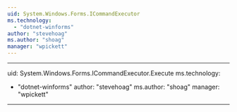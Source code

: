 ```yaml
---
uid: System.Windows.Forms.ICommandExecutor
ms.technology: 
  - "dotnet-winforms"
author: "stevehoag"
ms.author: "shoag"
manager: "wpickett"
---
```


---
uid: System.Windows.Forms.ICommandExecutor.Execute
ms.technology: 
  - "dotnet-winforms"
author: "stevehoag"
ms.author: "shoag"
manager: "wpickett"
---
